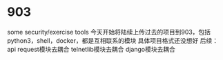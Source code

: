# 903
some security/exercise tools
今天开始将陆续上传过去的项目到903，包括python3，shell，docker，都是互相联系的模块
具体项目格式还没想好
后续：
  api request模块去耦合
  telnetlib模块去耦合
  django模块去耦合
